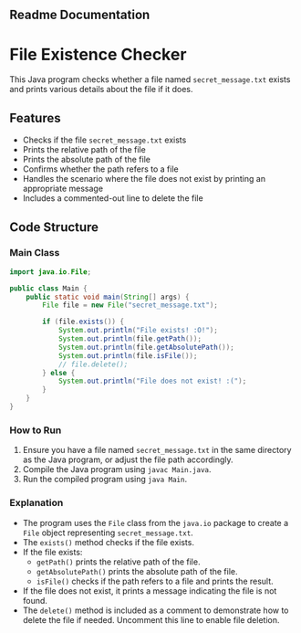 ## Readme Documentation

# File Existence Checker

This Java program checks whether a file named `secret_message.txt` exists and prints various details about the file if it does.

## Features

- Checks if the file `secret_message.txt` exists
- Prints the relative path of the file
- Prints the absolute path of the file
- Confirms whether the path refers to a file
- Handles the scenario where the file does not exist by printing an appropriate message
- Includes a commented-out line to delete the file

## Code Structure

### Main Class

```java
import java.io.File;

public class Main {
    public static void main(String[] args) {
        File file = new File("secret_message.txt");

        if (file.exists()) {
            System.out.println("File exists! :O!");
            System.out.println(file.getPath());
            System.out.println(file.getAbsolutePath());
            System.out.println(file.isFile());
            // file.delete();
        } else {
            System.out.println("File does not exist! :(");
        }
    }
}
```

### How to Run

1. Ensure you have a file named `secret_message.txt` in the same directory as the Java program, or adjust the file path accordingly.
2. Compile the Java program using `javac Main.java`.
3. Run the compiled program using `java Main`.

### Explanation

- The program uses the `File` class from the `java.io` package to create a `File` object representing `secret_message.txt`.
- The `exists()` method checks if the file exists.
- If the file exists:
  - `getPath()` prints the relative path of the file.
  - `getAbsolutePath()` prints the absolute path of the file.
  - `isFile()` checks if the path refers to a file and prints the result.
- If the file does not exist, it prints a message indicating the file is not found.
- The `delete()` method is included as a comment to demonstrate how to delete the file if needed. Uncomment this line to enable file deletion.
